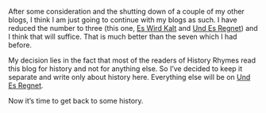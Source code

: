 After some consideration and the shutting down of a couple of my other blogs, I think I am just going to continue with my blogs as such. I have reduced the number to three (this one, [Es Wird Kalt](http://www.eswirdkalt.com) and [Und Es Regnet](http://www.undesregnet.com)) and I think that will suffice. That is much better than the seven which I had before.

My decision lies in the fact that most of the readers of History Rhymes read this blog for history and not for anything else. So I’ve decided to keep it separate and write only about history here. Everything else will be on [Und Es Regnet](http://www.undesregnet.com).

Now it’s time to get back to some history.